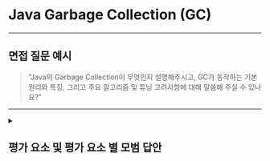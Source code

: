 # Java Garbage Collection (GC)

---

## 면접 질문 예시

> "Java의 Garbage Collection이 무엇인지 설명해주시고, GC가 동작하는 기본 원리와 특징, 그리고 주요 알고리즘 및 튜닝 고려사항에 대해 말씀해 주실 수 있나요?"

---

<details>
  <summary><h2>평가 요소 및 평가 요소 별 모범 답안</h2></summary>

  ### 1. Garbage Collection의 정의 및 목적
  - 포함내용:
    - 정의: Java Garbage Collection은 JVM에서 객체가 더 이상 참조되지 않을 때 해당 객체가 사용하고 있던 메모리를 자동으로 회수하는 메커니즘이다.
    - 목적: 프로그래머가 명시적으로 메모리를 해제하는 부담을 줄이고, 메모리 누수 및 dangling pointer와 같은 문제를 방지하여 안정적인 메모리 관리를 가능하게 한다.
      - 메모리 누수 (Memory Leak) : 더 이상 필요하지 않거나 참조되지 않는 객체가 여전히 메모리에 남아 있는 상태를 의미한다.
        - 관리형 언어(Java, C# 등)에서는 가비지 컬렉터가 사용되지 않는 메모리를 회수하지만, 개발자가 불필요한 객체 참조를 계속 유지하면 그 객체들이 회수되지 않아 메모리 누수가 발생할 수 있습니다. 이는 장기간 실행되는 애플리케이션에서 메모리 사용량이 점진적으로 증가하게 되어 결국 시스템 성능 저하나 OutOfMemoryError를 유발할 수 있습니다.
      - Dangling Pointer : 이미 해제된 메모리 영역을 참조하는 포인터를 의미합니다.
        - C나 C++과 같은 수동 메모리 관리 언어에서는, 메모리가 해제된 후에도 해당 메모리 주소를 참조하는 포인터가 존재할 경우, 해당 포인터를 dangling pointer라고 합니다. 이 경우, 해당 포인터로 접근할 시 예기치 않은 동작이나 프로그램 충돌(크래시)을 일으킬 수 있습니다. Java와 같은 관리형 언어에서는 가비지 컬렉션으로 인해 dangling pointer 문제가 발생하지 않습니다.

  - <details>
    <summary>모범 답안 예시 :</summary>
    
    > "Java Garbage Collection은 JVM이 힙 메모리에서 더 이상 사용되지 않는 객체들을 자동으로 탐지하고 제거함으로써 메모리 관리를 담당하는 메커니즘입니다. 이를 통해 프로그래머는 메모리 해제에 대한 부담 없이 애플리케이션 로직에 집중할 수 있으며, 메모리 누수나 다른 메모리 관련 오류를 예방할 수 있습니다."
    </details>

  ### 2. GC의 동작 원리 및 단계
  - 포함내용:
    - 동작 원리:
      - Garbage Collector는 주기적으로 힙을 스캔하며 더 이상 참조되지 않는 객체를 찾는다.
      - 대표적으로 "Mark-and-Sweep" 알고리즘이 있으며, 필요에 따라 "Mark-and-Compact" 방식도 사용한다.
    - 세부 단계:
      - Mark 단계: 모든 객체를 검사하여 사용 중인(참조되는) 객체를 표시한다.
      - Sweep 단계: 마크되지 않은 객체들을 힙에서 해제한다.
      - Compact 단계 (선택적): 단편화된 메모리를 정리하여 힙의 연속성을 유지한다.

  - <details>
      <summary>모범 답안 예시 :</summary>
    
      > "Garbage Collector는 먼저 Mark 단계에서 각 객체가 참조되고 있는지를 확인하여 살아있는 객체들을 표시합니다. 이후 Sweep 단계에서 참조되지 않은 객체들을 힙에서 제거하며, 필요에 따라 Compact 단계에서 남은 객체들을 재배열하여 메모리 단편화를 줄입니다."
    </details>

  ### 3. Generational GC 및 주요 알고리즘
  - 포함내용:
    - Generational GC: JVM은 메모리를 Young 영역과 Old 영역(및 Java 8부터는 Metaspace)을 구분하여 관리하며, 일반적으로 대부분의 객체는 Young 영역에서 할당되고 곧 사라진다는 가정을 기반으로 합니다.
    - 주요 알고리즘:  
      - Serial GC: 단일 스레드를 사용하여 GC 작업을 수행하는 단순한 알고리즘.
      - Parallel GC: 여러 스레드를 사용해 동시에 GC 작업을 수행하는 방식으로, 처리량을 향상시킨다.
      - Concurrent Mark Sweep (CMS): 애플리케이션 정지 시간을 최소화하기 위해 대부분의 GC 작업을 애플리케이션 스레드와 병행하여 처리한다.
      - G1 GC (Garbage-First): 힙을 여러 영역으로 분할하여 우선순위가 높은 영역부터 GC 작업을 수행하며, 예측 가능한 일시 정지를 목표로 합니다.

  - <details>
      <summary>모범 답안 예시 :</summary>
    
      > "JVM은 Generational GC 방식을 사용하여 Young 영역에 할당된 객체는 대부분 빠르게 수거하고, 오래 살아남은 객체는 Old 영역으로 옮겨집니다. 주요 알고리즘으로는 Serial GC와 Parallel GC, 애플리케이션 중단 시간을 줄이기 위한 Concurrent Mark Sweep (CMS), 그리고 최신 환경에 적합한 G1 GC가 있으며, 각 알고리즘은 애플리케이션의 특성과 성능 요구에 맞게 선택됩니다."
    </details>

  ### 4. GC 튜닝 및 고려사항
  - 포함내용:
    - GC 튜닝: GC 옵션(예: JVM 옵션)을 통해 GC 동작 방식과 힙 크기를 조정하여 애플리케이션 성능을 최적화한다.
    - 고려사항: GC 일시 정지(Stop-The-World 현상) 영향을 최소화하는 것이 중요하며, 이를 위해 GC 로그 분석 및 주기적인 튜닝이 필요하다.

  - <details>
      <summary>모범 답안 예시 :</summary>
    
      > "애플리케이션 성능을 최적화하기 위해 JVM 옵션을 사용해 힙 크기와 GC 정책을 조정하는 것이 중요합니다. GC가 실행되면 일시적으로 모든 애플리케이션 스레드가 정지하는 'Stop-The-World' 현상이 발생하는데, 이를 최소화하기 위해 GC 로그를 분석하고 적절한 튜닝을 수행해야 합니다."
    </details>

  ### 5. 심화 지식
  - 포함내용:
    - GC 튜닝 사례: 실시간 애플리케이션에서는 CMS 또는 G1 GC 사용을 통해 정지 시간을 최소화하며, 배치 처리 시스템에서는 Parallel GC를 통해 처리량을 극대화하는 등의 전략이 있습니다.
    - 메모리 단편화: Compact 단계의 필요성과 이로 인한 성능 개선 효과.
    - 모니터링: GC 로그 분석, VisualVM, JConsole 등의 도구를 사용해 GC 성능과 힙 사용률을 모니터링하는 방법.

  - <details>
      <summary>모범 답안 예시 :</summary>
    
      > "심화적으로, 시스템의 특성에 따라 적절한 GC 알고리즘을 선택하고, GC 로그를 통해 애플리케이션의 GC 동작을 모니터링하여 성능 병목을 파악하는 것이 중요합니다. 예를 들어, 실시간 처리 애플리케이션에서는 CMS나 G1 GC를 사용해 'Stop-The-World' 시간을 줄이고, 대규모 데이터 처리에서는 Parallel GC를 통해 높은 처리량을 유지할 수 있습니다. 또한, 메모리 단편화를 줄이기 위해 Compact 단계가 중요한 역할을 하며, VisualVM이나 JConsole과 같은 도구를 활용해 주기적으로 모니터링하는 전략이 필요합니다."
    </details>
</details>
